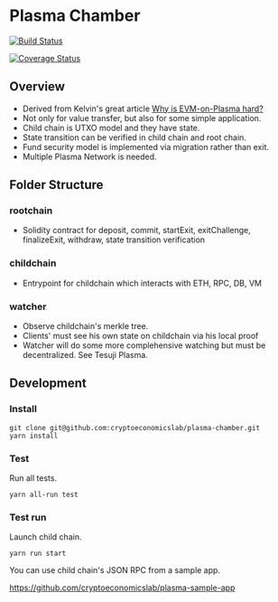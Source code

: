# Plasma Chamber

[![Build Status](https://travis-ci.org/cryptoeconomicslab/ethstacks.svg?branch=master)](https://travis-ci.org/cryptoeconomicslab/ethstacks)

[![Coverage Status](https://coveralls.io/repos/github/cryptoeconomicslab/ethstacks/badge.svg)](https://coveralls.io/github/cryptoeconomicslab/ethstacks)

## Overview
- Derived from Kelvin's great article [Why is EVM-on-Plasma hard?](https://medium.com/@kelvinfichter/why-is-evm-on-plasma-hard-bf2d99c48df7)
- Not only for value transfer, but also for some simple application.
- Child chain is UTXO model and they have state.
- State transition can be verified in child chain and root chain.
- Fund security model is implemented via migration rather than exit.
- Multiple Plasma Network is needed.

## Folder Structure

### rootchain
- Solidity contract for deposit, commit, startExit, exitChallenge, finalizeExit, withdraw, state transition verification

### childchain
- Entrypoint for childchain which interacts with ETH, RPC, DB, VM

### watcher
- Observe childchain's merkle tree.
- Clients' must see his own state on childchain via his local proof
- Watcher will do some more complehensive watching but must be decentralized. See Tesuji Plasma.

## Development

### Install

```
git clone git@github.com:cryptoeconomicslab/plasma-chamber.git
yarn install
```

### Test

Run all tests.

```
yarn all-run test
```

### Test run


Launch child chain.

```
yarn run start
```

You can use child chain's JSON RPC from a sample app.

https://github.com/cryptoeconomicslab/plasma-sample-app

